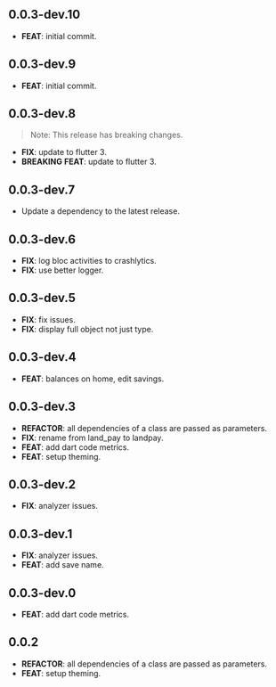 ## 0.0.3-dev.10

 - **FEAT**: initial commit.

## 0.0.3-dev.9

 - **FEAT**: initial commit.

## 0.0.3-dev.8

> Note: This release has breaking changes.

 - **FIX**: update to flutter 3.
 - **BREAKING** **FEAT**: update to flutter 3.

## 0.0.3-dev.7

 - Update a dependency to the latest release.

## 0.0.3-dev.6

 - **FIX**: log bloc activities to crashlytics.
 - **FIX**: use better logger.

## 0.0.3-dev.5

 - **FIX**: fix issues.
 - **FIX**: display full object not just type.

## 0.0.3-dev.4

 - **FEAT**: balances on home, edit savings.

## 0.0.3-dev.3

 - **REFACTOR**: all dependencies of a class are passed as parameters.
 - **FIX**: rename from land_pay to landpay.
 - **FEAT**: add dart code metrics.
 - **FEAT**: setup theming.

## 0.0.3-dev.2

 - **FIX**: analyzer issues.

## 0.0.3-dev.1

 - **FIX**: analyzer issues.
 - **FEAT**: add save name.

## 0.0.3-dev.0

 - **FEAT**: add dart code metrics.

## 0.0.2

 - **REFACTOR**: all dependencies of a class are passed as parameters.
 - **FEAT**: setup theming.

